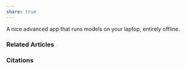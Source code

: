 ```yaml
---
share: true
---
```


A nice advanced app that runs models on your laptop, entirely offline.

### Related Articles

### Citations
